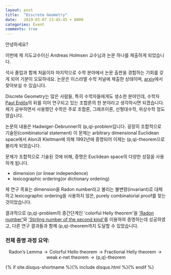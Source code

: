 ```yaml
---
layout: post
title:  "Discrete Geometry"
date:   2019-03-07 13:45:45 + 0000
categories: Event
comments: true
---
```


안녕하세요?

이번에 제 지도교수이신 Andreas Holmsen 교수님과 논문 하나를 제출하게 되었습니다.

석사 졸업과 함께 처음이자 마지막으로 수학 분야에서 논문 출판을 경험하는 기회를 갖게 되어 기분이 오묘하네요. 논문은 이스라엘 수학 저널에 제출한 상태이며, [arxiv][arxiv]에서 찾아보실 수 있습니다.

Discrete Geometry는 많은 사람들, 특히 수학자들에게도 생소한 분야인데, 수학자 [Paul Erdős][Erdos]의 뒤를 이어 연구되고 있는 조합론의 한 분야라고 생각하시면 되겠습니다. 제가 공부하면서 사용했던 수학은 주로 조합론, 그래프이론, 선형대수학, 위상수학 정도였습니다.

논문의 내용은 Hadwiger-Debrunner의 (p,q)-problem입니다. 굉장히 조합적으로 기술된(combinatorial statement) 이 문제는 arbitrary dimensional Euclidean space에서 Alon과 Kleitman에 의해 1992년에 증명되어 이제는 (p,q)-theorem으로 불리게 되었습니다.

문제가 조합적으로 기술된 것에 비해, 증명은 Euclidean space의 다양한 성질을 사용하게 됩니다.
- dimension (or linear independence)
- lexicographic ordering(or dictionary ordering)

제 연구 목표는 dimension을 Radon number라고 불리는 불변량(invariant)로 대체하고 lexicographic ordering을 사용하지 않은, purely combinatorial proof를 찾는 것이었습니다.

결과적으로 (p,q)-problem의 중간단계인 'colorful Helly theorem'을 ['Radon number'][Radon]와 ['Stirling number of the second kind'][Stirling]를 이용하여 증명하는데 성공하였고, 다른 연구 결과들과 함께 (p,q)-theorem까지 도달할 수 있었습니다.

### 전체 증명 과정 요약:

$$
\text{Radon's Lemma} \rightarrow \text{Colorful Hello theorem} \rightarrow \text{Fractional Helly theorem} \rightarrow \text{weak }\epsilon\text{-net theorem} \rightarrow \text{(p,q)-theorem}
$$

[arxiv]: https://arxiv.org/abs/1903.01068
[Erdos]: https://en.wikipedia.org/wiki/Paul_Erd%C5%91s
[Radon]: https://en.wikipedia.org/wiki/Radon%27s_theorem
[Stirling]: https://en.wikipedia.org/wiki/Stirling_numbers_of_the_second_kind

{% if site.disqus-shortname %}{% include disqus.html %}{% endif %}
